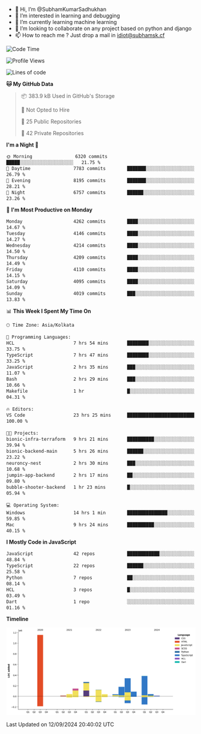 - 👋 Hi, I’m @SubhamKumarSadhukhan
- 👀 I’m interested in learning and debugging
- 🌱 I’m currently learning machine learning
- 💞️ I’m looking to collaborate on any project based on python and django
- 📫 How to reach me ?
      Just drop a mail in idiot@subhamsk.cf

<!---
SubhamKumarSadhukhan/SubhamKumarSadhukhan is a ✨ special ✨ repository because its `README.md` (this file) appears on your GitHub profile.
You can click the Preview link to take a look at your changes.
--->


<!--START_SECTION:waka-->
![Code Time](http://img.shields.io/badge/Code%20Time-2%2C496%20hrs%207%20mins-blue)

![Profile Views](http://img.shields.io/badge/Profile%20Views-6-blue)

![Lines of code](https://img.shields.io/badge/From%20Hello%20World%20I%27ve%20Written-2.9%20million%20lines%20of%20code-blue)

**🐱 My GitHub Data** 

> 📦 383.9 kB Used in GitHub's Storage 
 > 
> 🚫 Not Opted to Hire
 > 
> 📜 25 Public Repositories 
 > 
> 🔑 42 Private Repositories 
 > 
**I'm a Night 🦉** 

```text
🌞 Morning                6320 commits        █████░░░░░░░░░░░░░░░░░░░░   21.75 % 
🌆 Daytime                7783 commits        ███████░░░░░░░░░░░░░░░░░░   26.79 % 
🌃 Evening                8195 commits        ███████░░░░░░░░░░░░░░░░░░   28.21 % 
🌙 Night                  6757 commits        ██████░░░░░░░░░░░░░░░░░░░   23.26 % 
```
📅 **I'm Most Productive on Monday** 

```text
Monday                   4262 commits        ████░░░░░░░░░░░░░░░░░░░░░   14.67 % 
Tuesday                  4146 commits        ████░░░░░░░░░░░░░░░░░░░░░   14.27 % 
Wednesday                4214 commits        ████░░░░░░░░░░░░░░░░░░░░░   14.50 % 
Thursday                 4209 commits        ████░░░░░░░░░░░░░░░░░░░░░   14.49 % 
Friday                   4110 commits        ████░░░░░░░░░░░░░░░░░░░░░   14.15 % 
Saturday                 4095 commits        ████░░░░░░░░░░░░░░░░░░░░░   14.09 % 
Sunday                   4019 commits        ███░░░░░░░░░░░░░░░░░░░░░░   13.83 % 
```


📊 **This Week I Spent My Time On** 

```text
🕑︎ Time Zone: Asia/Kolkata

💬 Programming Languages: 
HCL                      7 hrs 54 mins       ████████░░░░░░░░░░░░░░░░░   33.75 % 
TypeScript               7 hrs 47 mins       ████████░░░░░░░░░░░░░░░░░   33.25 % 
JavaScript               2 hrs 35 mins       ███░░░░░░░░░░░░░░░░░░░░░░   11.07 % 
Bash                     2 hrs 29 mins       ███░░░░░░░░░░░░░░░░░░░░░░   10.66 % 
Makefile                 1 hr                █░░░░░░░░░░░░░░░░░░░░░░░░   04.31 % 

🔥 Editors: 
VS Code                  23 hrs 25 mins      █████████████████████████   100.00 % 

🐱‍💻 Projects: 
bionic-infra-terraform   9 hrs 21 mins       ██████████░░░░░░░░░░░░░░░   39.94 % 
bionic-backend-main      5 hrs 26 mins       ██████░░░░░░░░░░░░░░░░░░░   23.22 % 
neuroncy-nest            2 hrs 30 mins       ███░░░░░░░░░░░░░░░░░░░░░░   10.68 % 
jumpin-app-backend       2 hrs 17 mins       ██░░░░░░░░░░░░░░░░░░░░░░░   09.80 % 
bubble-shooter-backend   1 hr 23 mins        █░░░░░░░░░░░░░░░░░░░░░░░░   05.94 % 

💻 Operating System: 
Windows                  14 hrs 1 min        ███████████████░░░░░░░░░░   59.85 % 
Mac                      9 hrs 24 mins       ██████████░░░░░░░░░░░░░░░   40.15 % 
```

**I Mostly Code in JavaScript** 

```text
JavaScript               42 repos            ████████████░░░░░░░░░░░░░   48.84 % 
TypeScript               22 repos            ██████░░░░░░░░░░░░░░░░░░░   25.58 % 
Python                   7 repos             ██░░░░░░░░░░░░░░░░░░░░░░░   08.14 % 
HCL                      3 repos             █░░░░░░░░░░░░░░░░░░░░░░░░   03.49 % 
Dart                     1 repo              ░░░░░░░░░░░░░░░░░░░░░░░░░   01.16 % 
```



**Timeline**

![Lines of Code chart](https://raw.githubusercontent.com/SubhamKumarSadhukhan/SubhamKumarSadhukhan/main/assets/bar_graph.png)


 Last Updated on 12/09/2024 20:40:02 UTC
<!--END_SECTION:waka-->
